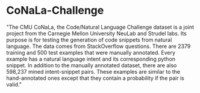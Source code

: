 # CoNaLa-Challenge
"The CMU CoNaLa, the Code/Natural Language Challenge dataset is a joint project from the Carnegie Mellon University NeuLab and Strudel labs. Its purpose is for testing the generation of code snippets from natural language. The data comes from StackOverflow questions. There are 2379 training and 500 test examples that were manually annotated. Every example has a natural language intent and its corresponding python snippet. In addition to the manually annotated dataset, there are also 598,237 mined intent-snippet pairs. These examples are similar to the hand-annotated ones except that they contain a probability if the pair is valid."
